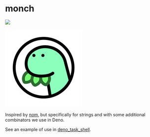 # monch

[![](https://img.shields.io/crates/v/monch.svg)](https://crates.io/crates/monch)

![Deno dinosaur eating leaves.](monch.apng)

Inspired by [nom](https://crates.io/crates/nom), but specifically for strings and with some additional combinators we use in Deno.

See an example of use in [deno_task_shell](https://github.com/denoland/deno_task_shell).
